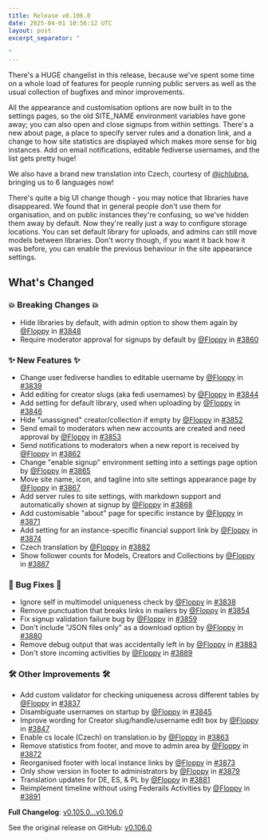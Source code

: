 ```yaml
---
title: Release v0.106.0
date: 2025-04-01 10:56:12 UTC
layout: post
excerpt_separator: "

"
---
```

There's a HUGE changelist in this release, because we've spent some time on a whole load of features for people running public servers as well as the usual collection of bugfixes and minor improvements.

All the appearance and customisation options are now built in to the settings pages, so the old SITE_NAME environment variables have gone away; you can also open and close signups from within settings. There's a new about page, a place to specify server rules and a donation link, and a change to how site statistics are displayed which makes more sense for big instances. Add on email notifications, editable fediverse usernames, and the list gets pretty huge!

We also have a brand new translation into Czech, courtesy of [@ichlubna](https://github.com/ichlubna), bringing us to 6 languages now!

There's quite a big UI change though - you may notice that libraries have disappeared. We found that in general people don't use them for organisation, and on public instances they're confusing, so we've hidden them away by default. Now they're really just a way to configure storage locations. You can set default library for uploads, and admins can still move models between libraries. Don't worry though, if you want it back how it was before, you can enable the previous behaviour in the site appearance settings.

## What's Changed
### 💥 Breaking Changes 💥
* Hide libraries by default, with admin option to show them again by [@Floppy](https://github.com/Floppy) in [#3848](https://github.com/manyfold3d/manyfold/pull/3848)
* Require moderator approval for signups by default by [@Floppy](https://github.com/Floppy) in [#3860](https://github.com/manyfold3d/manyfold/pull/3860)
### ✨ New Features ✨
* Change user fediverse handles to editable username by [@Floppy](https://github.com/Floppy) in [#3839](https://github.com/manyfold3d/manyfold/pull/3839)
* Add editing for creator slugs (aka fedi usernames) by [@Floppy](https://github.com/Floppy) in [#3844](https://github.com/manyfold3d/manyfold/pull/3844)
* Add setting for default library, used when uploading by [@Floppy](https://github.com/Floppy) in [#3846](https://github.com/manyfold3d/manyfold/pull/3846)
* Hide "unassigned" creator/collection if empty by [@Floppy](https://github.com/Floppy) in [#3852](https://github.com/manyfold3d/manyfold/pull/3852)
* Send email to moderators when new accounts are created and need approval by [@Floppy](https://github.com/Floppy) in [#3853](https://github.com/manyfold3d/manyfold/pull/3853)
* Send notifications to moderators when a new report is received by [@Floppy](https://github.com/Floppy) in [#3862](https://github.com/manyfold3d/manyfold/pull/3862)
* Change "enable signup" environment setting into a settings page option by [@Floppy](https://github.com/Floppy) in [#3865](https://github.com/manyfold3d/manyfold/pull/3865)
* Move site name, icon, and tagline into site settings appearance page by [@Floppy](https://github.com/Floppy) in [#3867](https://github.com/manyfold3d/manyfold/pull/3867)
* Add server rules to site settings, with markdown support and automatically shown at signup by [@Floppy](https://github.com/Floppy) in [#3868](https://github.com/manyfold3d/manyfold/pull/3868)
* Add customisable "about" page for specific instance by [@Floppy](https://github.com/Floppy) in [#3871](https://github.com/manyfold3d/manyfold/pull/3871)
* Add setting for an instance-specific financial support link by [@Floppy](https://github.com/Floppy) in [#3874](https://github.com/manyfold3d/manyfold/pull/3874)
* Czech translation by [@Floppy](https://github.com/Floppy) in [#3882](https://github.com/manyfold3d/manyfold/pull/3882)
* Show follower counts for Models, Creators and Collections by [@Floppy](https://github.com/Floppy) in [#3887](https://github.com/manyfold3d/manyfold/pull/3887)
### 🐛 Bug Fixes 🐛
* Ignore self in multimodel uniqueness check by [@Floppy](https://github.com/Floppy) in [#3838](https://github.com/manyfold3d/manyfold/pull/3838)
* Remove punctuation that breaks links in mailers by [@Floppy](https://github.com/Floppy) in [#3854](https://github.com/manyfold3d/manyfold/pull/3854)
* Fix signup validation failure bug by [@Floppy](https://github.com/Floppy) in [#3859](https://github.com/manyfold3d/manyfold/pull/3859)
* Don't include "JSON files only" as a download option by [@Floppy](https://github.com/Floppy) in [#3880](https://github.com/manyfold3d/manyfold/pull/3880)
* Remove debug output that was accidentally left in by [@Floppy](https://github.com/Floppy) in [#3883](https://github.com/manyfold3d/manyfold/pull/3883)
* Don't store incoming activities by [@Floppy](https://github.com/Floppy) in [#3889](https://github.com/manyfold3d/manyfold/pull/3889)
### 🛠️ Other Improvements 🛠️
* Add custom validator for checking uniqueness across different tables by [@Floppy](https://github.com/Floppy) in [#3837](https://github.com/manyfold3d/manyfold/pull/3837)
* Disambiguate usernames on startup by [@Floppy](https://github.com/Floppy) in [#3845](https://github.com/manyfold3d/manyfold/pull/3845)
* Improve wording for Creator slug/handle/username edit box by [@Floppy](https://github.com/Floppy) in [#3847](https://github.com/manyfold3d/manyfold/pull/3847)
* Enable cs locale (Czech) on translation.io by [@Floppy](https://github.com/Floppy) in [#3863](https://github.com/manyfold3d/manyfold/pull/3863)
* Remove statistics from footer, and move to admin area by [@Floppy](https://github.com/Floppy) in [#3872](https://github.com/manyfold3d/manyfold/pull/3872)
* Reorganised footer with local instance links by [@Floppy](https://github.com/Floppy) in [#3873](https://github.com/manyfold3d/manyfold/pull/3873)
* Only show version in footer to administrators by [@Floppy](https://github.com/Floppy) in [#3879](https://github.com/manyfold3d/manyfold/pull/3879)
* Translation updates for DE, ES, & PL by [@Floppy](https://github.com/Floppy) in [#3881](https://github.com/manyfold3d/manyfold/pull/3881)
* Reimplement timeline without using Federails Activities by [@Floppy](https://github.com/Floppy) in [#3891](https://github.com/manyfold3d/manyfold/pull/3891)


**Full Changelog**: [v0.105.0...v0.106.0](https://github.com/manyfold3d/manyfold/compare/v0.105.0...v0.106.0)

See the original release on GitHub: [v0.106.0](https://github.com/manyfold3d/manyfold/releases/tag/v0.106.0)

